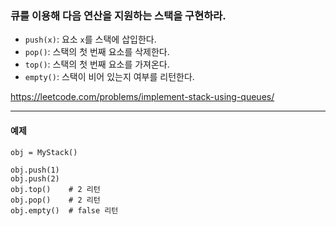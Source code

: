 ### 큐를 이용해 다음 연산을 지원하는 스택을 구현하라.
- `push(x)`: 요소 `x`를 스택에 삽입한다.
- `pop()`: 스택의 첫 번째 요소를 삭제한다.
- `top()`: 스택의 첫 번째 요소를 가져온다.
- `empty()`: 스택이 비어 있는지 여부를 리턴한다.

https://leetcode.com/problems/implement-stack-using-queues/
***

#### 예제
```commandline
obj = MyStack()

obj.push(1)
obj.push(2)
obj.top()    # 2 리턴
obj.pop()    # 2 리턴
obj.empty()  # false 리턴
```